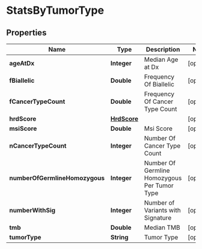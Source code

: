 

# StatsByTumorType


## Properties

| Name | Type | Description | Notes |
|------------ | ------------- | ------------- | -------------|
|**ageAtDx** | **Integer** | Median Age at Dx |  [optional] |
|**fBiallelic** | **Double** | Frequency Of Biallelic |  [optional] |
|**fCancerTypeCount** | **Double** | Frequency Of Cancer Type Count |  [optional] |
|**hrdScore** | [**HrdScore**](HrdScore.md) |  |  [optional] |
|**msiScore** | **Double** | Msi Score |  [optional] |
|**nCancerTypeCount** | **Integer** | Number Of Cancer Type Count |  [optional] |
|**numberOfGermlineHomozygous** | **Integer** | Number Of Germline Homozygous Per Tumor Type |  [optional] |
|**numberWithSig** | **Integer** | Number of Variants with Signature |  [optional] |
|**tmb** | **Double** | Median TMB |  [optional] |
|**tumorType** | **String** | Tumor Type |  [optional] |



